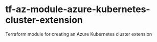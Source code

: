 # tf-az-module-azure-kubernetes-cluster-extension
Terraform module for creating an Azure Kubernetes cluster extension
